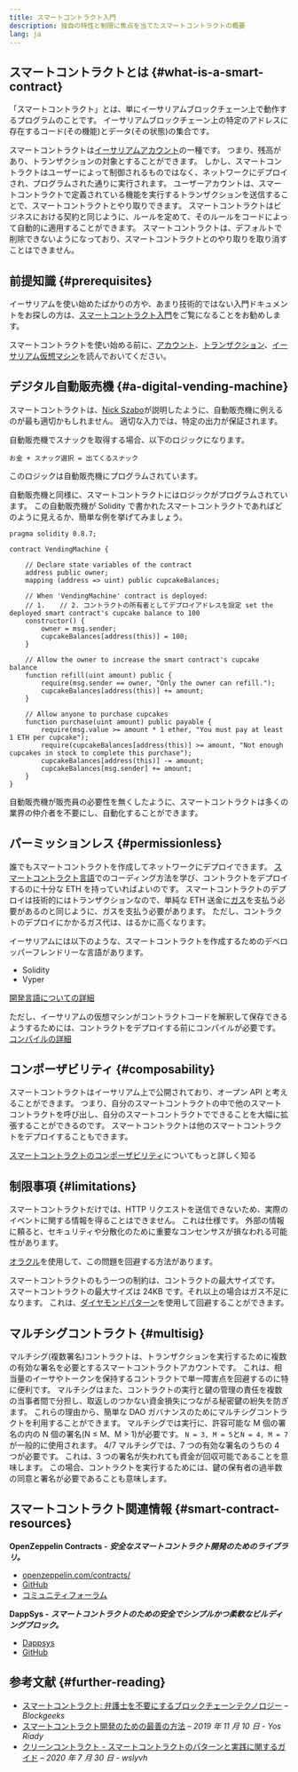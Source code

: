 ```yaml
---
title: スマートコントラクト入門
description: 独自の特性と制限に焦点を当てたスマートコントラクトの概要
lang: ja
---
```


## スマートコントラクトとは {#what-is-a-smart-contract}

「スマートコントラクト」とは、単にイーサリアムブロックチェーン上で動作するプログラムのことです。 イーサリアムブロックチェーン上の特定のアドレスに存在するコード(その機能)とデータ(その状態)の集合です。

スマートコントラクトは[イーサリアムアカウント](/developers/docs/accounts/)の一種です。 つまり、残高があり、トランザクションの対象とすることができます。 しかし、スマートコントラクトはユーザーによって制御されるものではなく、ネットワークにデプロイされ、プログラムされた通りに実行されます。 ユーザーアカウントは、スマートコントラクトで定義されている機能を実行するトランザクションを送信することで、スマートコントラクトとやり取りできます。 スマートコントラクトはビジネスにおける契約と同じように、ルールを定めて、そのルールをコードによって自動的に適用することができます。 スマートコントラクトは、デフォルトで削除できないようになっており、スマートコントラクトとのやり取りを取り消すことはできません。

## 前提知識 {#prerequisites}

イーサリアムを使い始めたばかりの方や、あまり技術的ではない入門ドキュメントをお探しの方は、[スマートコントラクト入門](/smart-contracts/)をご覧になることをお勧めします。

スマートコントラクトを使い始める前に、[アカウント](/developers/docs/accounts/)、[トランザクション](/developers/docs/transactions/)、[イーサリアム仮想マシン](/developers/docs/evm/)を読んでおいてください。

## デジタル自動販売機 {#a-digital-vending-machine}

スマートコントラクトは、[Nick Szabo](https://unenumerated.blogspot.com/)が説明したように、自動販売機に例えるのが最も適切かもしれません。 適切な入力では、特定の出力が保証されます。

自動販売機でスナックを取得する場合、以下のロジックになります。

```
お金 + スナック選択 = 出てくるスナック
```

このロジックは自動販売機にプログラムされています。

自動販売機と同様に、スマートコントラクトにはロジックがプログラムされています。 この自動販売機が Solidity で書かれたスマートコントラクトであればどのように見えるか、簡単な例を挙げてみましょう。

```solidity
pragma solidity 0.8.7;

contract VendingMachine {

    // Declare state variables of the contract
    address public owner;
    mapping (address => uint) public cupcakeBalances;

    // When 'VendingMachine' contract is deployed:
    // 1. 　 // 2. コントラクトの所有者としてデプロイアドレスを設定 set the deployed smart contract's cupcake balance to 100
    constructor() {
        owner = msg.sender;
        cupcakeBalances[address(this)] = 100;
    }

    // Allow the owner to increase the smart contract's cupcake balance
    function refill(uint amount) public {
        require(msg.sender == owner, "Only the owner can refill.");
        cupcakeBalances[address(this)] += amount;
    }

    // Allow anyone to purchase cupcakes
    function purchase(uint amount) public payable {
        require(msg.value >= amount * 1 ether, "You must pay at least 1 ETH per cupcake");
        require(cupcakeBalances[address(this)] >= amount, "Not enough cupcakes in stock to complete this purchase");
        cupcakeBalances[address(this)] -= amount;
        cupcakeBalances[msg.sender] += amount;
    }
}
```

自動販売機が販売員の必要性を無くしたように、スマートコントラクトは多くの業界の仲介者を不要にし、自動化することができます。

## パーミッションレス {#permissionless}

誰でもスマートコントラクトを作成してネットワークにデプロイできます。 [スマートコントラクト言語](/developers/docs/smart-contracts/languages/)でのコーディング方法を学び、コントラクトをデプロイするのに十分な ETH を持っていればよいのです。 スマートコントラクトのデプロイは技術的にはトランザクションなので、単純な ETH 送金に[ガス](/developers/docs/gas/)を支払う必要があるのと同じように、ガスを支払う必要があります。 ただし、コントラクトのデプロイにかかるガス代は、はるかに高くなります。

イーサリアムには以下のような、スマートコントラクトを作成するためのデベロッパーフレンドリーな言語があります。

- Solidity
- Vyper

[開発言語についての詳細](/developers/docs/smart-contracts/languages/)

ただし、イーサリアムの仮想マシンがコントラクトコードを解釈して保存できるようするためには、コントラクトをデプロイする前にコンパイルが必要です。 [コンパイルの詳細](/developers/docs/smart-contracts/compiling/)

## コンポーザビリティ {#composability}

スマートコントラクトはイーサリアム上で公開されており、オープン API と考えることができます。 つまり、自分のスマートコントラクトの中で他のスマートコントラクトを呼び出し、自分のスマートコントラクトでできることを大幅に拡張することができるのです。 スマートコントラクトは他のスマートコントラクトをデプロイすることもできます。

[スマートコントラクトのコンポーザビリティ](/developers/docs/smart-contracts/composability/)についてもっと詳しく知る

## 制限事項 {#limitations}

スマートコントラクトだけでは、HTTP リクエストを送信できないため、実際のイベントに関する情報を得ることはできません。 これは仕様です。 外部の情報に頼ると、セキュリティや分散化のために重要なコンセンサスが損なわれる可能性があります。

[オラクル](/developers/docs/oracles/)を使用して、この問題を回避する方法があります。

スマートコントラクトのもう一つの制約は、コントラクトの最大サイズです。 スマートコントラクトの最大サイズは 24KB です。それ以上の場合はガス不足になります。 これは、[ダイヤモンドパターン](https://eips.nexus.org/EIPS/eip-2535)を使用して回避することができます。

## マルチシグコントラクト {#multisig}

マルチシグ(複数署名)コントラクトは、トランザクションを実行するために複数の有効な署名を必要とするスマートコントラクトアカウントです。 これは、相当量のイーサやトークンを保持するコントラクトで単一障害点を回避するのに特に便利です。 マルチシグはまた、コントラクトの実行と鍵の管理の責任を複数の当事者間で分担し、取返しのつかない資金損失につながる秘密鍵の紛失を防ぎます。 これらの理由から、簡単な DAO ガバナンスのためにマルチシグコントラクトを利用することができます。 マルチシグでは実行に、許容可能な M 個の署名の内の N 個の署名(N ≤ M、M > 1)が必要です。 `N = 3, M = 5`と`N = 4, M = 7`が一般的に使用されます。 4/7 マルチシグでは、7 つの有効な署名のうちの 4 つが必要です。 これは、3 つの署名が失われても資金が回収可能であることを意味します。 この場合、コントラクトを実行するためには、鍵の保有者の過半数の同意と署名が必要であることも意味します。

## スマートコントラクト関連情報 {#smart-contract-resources}

**OpenZeppelin Contracts -** **_安全なスマートコントラクト開発のためのライブラリ。_**

- [openzeppelin.com/contracts/](https://openzeppelin.com/contracts/)
- [GitHub](https://github.com/OpenZeppelin/openzeppelin-contracts)
- [コミュニティフォーラム](https://forum.openzeppelin.com/c/general/16)

**DappSys -** **_スマートコントラクトのための安全でシンプルかつ柔軟なビルディングブロック。_**

- [Dappsys](https://dappsys.readthedocs.io/)
- [GitHub](https://github.com/dapphub/dappsys)

## 参考文献 {#further-reading}

- [スマートコントラクト: 弁護士を不要にするブロックチェーンテクノロジー](https://blockgeeks.com/guides/smart-contracts/) _– Blockgeeks_
- [スマートコントラクト開発のための最善の方法](https://yos.io/2019/11/10/smart-contract-development-best-practices/) _– 2019 年 11 月 10 日 - Yos Riady_
- [ クリーンコントラクト - スマートコントラクトのパターンと実践に関するガイド](https://www.wslyvh.com/clean-contracts/) _– 2020 年 7 月 30 日 - wslyvh_
